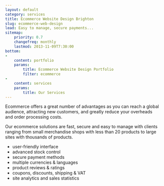```yaml
---
layout: default
category: services
title: Ecommerce Website Design Brighton
slug: ecommerce-web-design
lead: Easy to manage, secure payments...
sitemap:
    priority: 0.7
    changefreq: monthly
    lastmod: 2013-11-09T7:30:00
bottom:     
-
    content: portfolio
    params:
        title: Ecommerce Website Design Portfolio
        filter: ecommerce
-
    content: services
    params:
        title: Our Services
---
```


Ecommerce offers a great number of advantages as you can reach a global audience, attracting new customers, and greatly reduce your overheads and order processing costs.

Our ecommerce solutions are fast, secure and easy to manage with clients ranging from small merchandise shops with less than 20 products to large sites with thousands of products.

- user-friendly interface 
- advanced stock control 
- secure payment methods
- multiple currencies & languages
- product reviews & ratings
- coupons, discounts, shipping & VAT 
- site analytics and sales statistics
